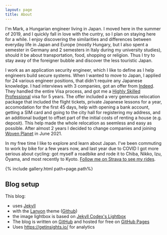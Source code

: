 ```yaml
---
layout: page
title: About
---
```


I'm Mark, a Hungarian engineer living in Japan. I moved here in the summer of 2019, and I quickly fall in love with the cuntry, so I plan on staying here for a while. I enjoy discovering the similarities and differences between everyday life in Japan and Europe (mostly Hungary, but I also spent a semester in Germany and 2 semesters in Italy during my university studies), should it be about transportation, food, shopping or religion. Thus I try to stay away of the foreigner bubble and discover the less touristic Japan.

I work as an application security engineer, which I like to define as I help engineers build secure systems. When I wanted to move to Japan, I applied for 24 various engineer positions, that didn't require any Japanese knowledge. I had interviews with 3 companies, got an offer from [Indeed](https://www.indeed.com/). They handled the entire Visa process, and got me a [Highly Skilled Professional](https://www.mofa.go.jp/j_info/visit/visa/long/visa16.html) visa for 5 years. The offer included a very generous relocation package that included the flight tickets, private Japanese lessons for a year, accomodation for the first 45 days, help with opening a bank account, getting a SIM card and going to the city hall for registering my address, and an additional budget to offset part of the initial costs of renting a house (e.g. deposit). This help made the whole relocation as seemless and easy as possible. After almost 2 years I decided to change companies and joining [Woven Planet](https://www.woven-planet.global/) in June 2021.

In my free time I like to explore and learn about Japan. I've been commuting to work by bike for a few years now, and last year due to COVID I got more serious about cycling: got myself a roadbike and rode it to Chiba, Nikko, Izu, Ōyama, and most recently to Kyoto. [Follow me on Strava to see my rides](https://www.strava.com/athletes/45869674).

{% include gallery.html path=page.path%}


## Blog setup

This blog:

* uses [Jekyll](https://jekyllrb.com)
* with the [Lanyon](http://lanyon.getpoole.com) theme ([Github](https://github.com/poole/lanyon))
* the image lightbox is based on [Jekyll Codex's Lightbox](https://jekyllcodex.org/without-plugin/lightbox/)
* The blog is written on [GitHub](https://github.com/markszabo/markszabo.github.io) and hosted for free on [GitHub Pages](https://pages.github.com)
* Uses https://getinsights.io/ for analytics
